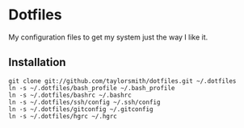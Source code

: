 Dotfiles
========

My configuration files to get my system just the way I like it.

Installation
------------

    git clone git://github.com/taylorsmith/dotfiles.git ~/.dotfiles
    ln -s ~/.dotfiles/bash_profile ~/.bash_profile
    ln -s ~/.dotfiles/bashrc ~/.bashrc
    ln -s ~/.dotfiles/ssh/config ~/.ssh/config
    ln -s ~/.dotfiles/gitconfig ~/.gitconfig
    ln -s ~/.dotfiles/hgrc ~/.hgrc
